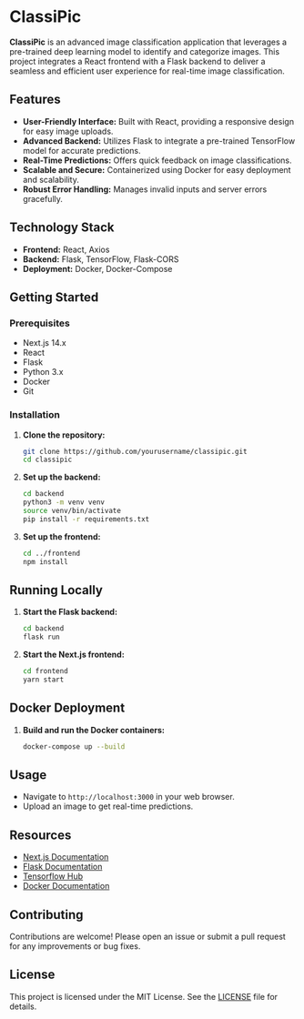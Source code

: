 # ClassiPic

**ClassiPic** is an advanced image classification application that leverages a pre-trained deep learning model to identify and categorize images. This project integrates a React frontend with a Flask backend to deliver a seamless and efficient user experience for real-time image classification.

## Features

- **User-Friendly Interface:** Built with React, providing a responsive design for easy image uploads.
- **Advanced Backend:** Utilizes Flask to integrate a pre-trained TensorFlow model for accurate predictions.
- **Real-Time Predictions:** Offers quick feedback on image classifications.
- **Scalable and Secure:** Containerized using Docker for easy deployment and scalability.
- **Robust Error Handling:** Manages invalid inputs and server errors gracefully.

## Technology Stack

- **Frontend:** React, Axios
- **Backend:** Flask, TensorFlow, Flask-CORS
- **Deployment:** Docker, Docker-Compose

## Getting Started

### Prerequisites

- Next.js 14.x
- React
- Flask
- Python 3.x
- Docker
- Git

### Installation

1. **Clone the repository:**

   ```sh
   git clone https://github.com/yourusername/classipic.git
   cd classipic
   ```

2. **Set up the backend:**

    ```sh
    cd backend
    python3 -m venv venv
    source venv/bin/activate
    pip install -r requirements.txt
    ```

3. **Set up the frontend:**

    ```sh
    cd ../frontend
    npm install
    ```

## Running Locally

1. **Start the Flask backend:**

    ```sh
    cd backend
    flask run
    ```

2. **Start the Next.js frontend:**

    ```sh
    cd frontend
    yarn start
    ```

## Docker Deployment

1. **Build and run the Docker containers:**

    ```sh
    docker-compose up --build
    ```

## Usage

- Navigate to `http://localhost:3000` in your web browser.
- Upload an image to get real-time predictions.

## Resources

- [Next.js Documentation](https://nextjs.org/docs)
- [Flask Documentation](https://flask.palletsprojects.com/en/3.0.x/)
- [Tensorflow Hub](https://tfhub.dev/)
- [Docker Documentation](https://docs.docker.com/)

## Contributing

Contributions are welcome! Please open an issue or submit a pull request for any improvements or bug fixes.

## License

This project is licensed under the MIT License. See the [LICENSE]() file for details.

